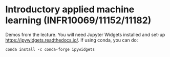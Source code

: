 # Introductory applied machine learning (INFR10069/11152/11182)
Demos from the lecture. You will need Jupyter Widgets installed and set-up https://ipywidgets.readthedocs.io/. If using conda, you can do:

`conda install -c conda-forge ipywidgets`



